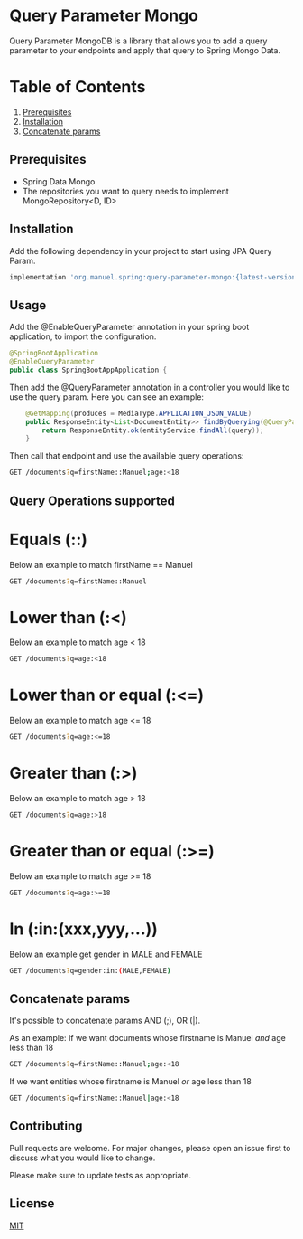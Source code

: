 # Query Parameter Mongo

Query Parameter MongoDB is a library that allows you to add a query parameter to your endpoints and apply that query to Spring Mongo Data.

# Table of Contents
1. [Prerequisites](#prerequisites)
2. [Installation](#installation)
3. [Concatenate params](#concatenate-params)

## Prerequisites

- Spring Data Mongo
- The repositories you want to query needs to implement MongoRepository<D, ID>

## Installation

Add the following dependency in your project to start using JPA Query Param.

```bash
implementation 'org.manuel.spring:query-parameter-mongo:{latest-version}'
```

## Usage

Add the @EnableQueryParameter annotation in your spring boot application, to import the configuration.

```java
@SpringBootApplication
@EnableQueryParameter
public class SpringBootAppApplication {
```

Then add the @QueryParameter annotation in a controller you would like to use the query param.
Here you can see an example:

```java
    @GetMapping(produces = MediaType.APPLICATION_JSON_VALUE)
    public ResponseEntity<List<DocumentEntity>> findByQuerying(@QueryParameter(document = DocumentEntity.class) Query query) {
        return ResponseEntity.ok(entityService.findAll(query));
    }
```

Then call that endpoint and use the available query operations:

```bash
GET /documents?q=firstName::Manuel;age:<18
```

## Query Operations supported

# Equals (::)

Below an example to match firstName == Manuel
```bash
GET /documents?q=firstName::Manuel
```

# Lower than (:<)

Below an example to match age < 18
```bash
GET /documents?q=age:<18
```

# Lower than or equal (:<=)

Below an example to match age <= 18
```bash
GET /documents?q=age:<=18
```

# Greater than (:>)

Below an example to match age > 18
```bash
GET /documents?q=age:>18
```

# Greater than or equal (:>=)

Below an example to match age >= 18
```bash
GET /documents?q=age:>=18
```

# In (:in:(xxx,yyy,...))

Below an example get gender in MALE and FEMALE
```bash
GET /documents?q=gender:in:(MALE,FEMALE)
```

## Concatenate params

It's possible to concatenate params AND (;), OR (|).

As an example:
If we want documents whose firstname is Manuel *and* age less than 18
```bash
GET /documents?q=firstName::Manuel;age:<18
```
If we want entities whose firstname is Manuel *or* age less than 18
```bash
GET /documents?q=firstName::Manuel|age:<18
```

## Contributing
Pull requests are welcome. For major changes, please open an issue first to discuss what you would like to change.

Please make sure to update tests as appropriate.

## License
[MIT](https://choosealicense.com/licenses/mit/)